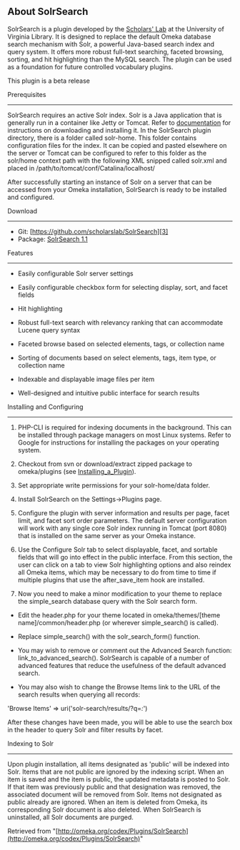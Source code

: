About SolrSearch 
----------

SolrSearch is a plugin developed by the [Scholars' Lab][1] at the University of Virginia Library.  It is designed to replace the default Omeka database search mechanism with Solr, a powerful Java-based search index and query system.  It offers more robust full-text searching, faceted browsing, sorting, and hit highlighting than the MySQL search.  The plugin can be used as a foundation for future controlled vocabulary plugins.

This plugin is a beta release

  Prerequisites 

----------

SolrSearch requires an active Solr index.  Solr is a Java application that is generally run in a container like Jetty or Tomcat.  Refer to [documentation][2] for instructions on downloading and installing it.  In the SolrSearch plugin directory, there is a folder called solr-home.  This folder contains configuration files for the index.  It can be copied and pasted elsewhere on the server or Tomcat can be configured to refer to this folder as the solr/home context path with the following XML snipped called solr.xml and placed in /path/to/tomcat/conf/Catalina/localhost/

<?xml version="1.0" encoding="UTF-8"?>
<Context docBase="/path/to/solr.war" debug="0" crossContext="true" >
	<Environment name="solr/home" type="java.lang.String" value="/path/to/Omeka/plugins/SolrSearch/solr-home" override="true" />
</Context>

After successfully starting an instance of Solr on a server that can be accessed from your Omeka installation, SolrSearch is ready to be installed and configured.

  Download 

----------
*  Git: [https://github.com/scholarslab/SolrSearch][3]
*  Package: [SolrSearch 1.1][4]

  Features 

----------

*  Easily configurable Solr server settings

*  Easily configurable checkbox form for selecting display, sort, and facet fields

*  Hit highlighting

*  Robust full-text search with relevancy ranking that can accommodate Lucene query syntax

*  Faceted browse based on selected elements, tags, or collection name

*  Sorting of documents based on select elements, tags, item type, or collection name

*  Indexable and displayable image files per item

*  Well-designed and intuitive public interface for search results

  Installing and Configuring 

----------

1.  PHP-CLI is required for indexing documents in the background.  This can be installed through package managers on most Linux systems.  Refer to Google for instructions for installing the packages on your operating system.

2.  Checkout from svn or download/extract zipped package to omeka/plugins (see [Installing_a_Plugin][5]).

3.  Set appropriate write permissions for your solr-home/data folder.

4.  Install SolrSearch on the Settings->Plugins page.

5.  Configure the plugin with server information and results per page, facet limit, and facet sort order parameters.  The default server configuration will work with any single core  Solr index running in Tomcat (port 8080) that is installed on the same server as your Omeka instance.

6.  Use the Configure Solr tab to select displayable, facet, and sortable fields that will go into effect in the public interface.  From this section, the user can click on a tab to view Solr highlighting options and also reindex all Omeka items, which may be necessary to do from time to time if multiple plugins that use the after_save_item hook are installed.

7.  Now you need to make a minor modification to your theme to replace the simple_search database query with the Solr search form.

* Edit the header.php for your theme located in omeka/themes/[theme name]/common/header.php (or wherever simple_search() is called).

* Replace simple_search() with the solr_search_form() function.

* You may wish to remove or comment out the Advanced Search function: link_to_advanced_search().  SolrSearch is capable of a number of advanced features that reduce the usefulness of the default advanced search.

* You may also wish to change the Browse Items link to the URL of the search results when querying all records:

'Browse Items' => uri('solr-search/results/?q=*:*')

After these changes have been made, you will be able to use the search box in the header to query Solr and filter results by facet.

  Indexing to Solr 

----------

Upon plugin installation, all items designated as 'public' will be indexed into Solr.  Items that are not public are ignored by the indexing script.  When an item is saved and the item is public, the updated metadata is posted to Solr.  If that item was previously public and that designation was removed, the associated document will be removed from Solr.  Items not designated as public already are ignored.  When an item is deleted from Omeka, its corresponding Solr document is also deleted.  When SolrSearch is uninstalled, all Solr documents are purged.

<!-- 
NewPP limit report
Preprocessor node count: 13/1000000
Post-expand include size: 0/2097152 bytes
Template argument size: 0/2097152 bytes
Expensive parser function count: 0/100
-->

Retrieved from "[http://omeka.org/codex/Plugins/SolrSearch](http://omeka.org/codex/Plugins/SolrSearch)"

[1]: http://scholarslab.org/ "http://scholarslab.org/"
[2]: http://lucene.apache.org/solr/#getstarted "http://lucene.apache.org/solr/#getstarted"
[3]: https://github.com/scholarslab/SolrSearch "https://github.com/scholarslab/SolrSearch"
[4]: http://github.com/scholarslab/SolrSearch/tarball/master "http://github.com/scholarslab/SolrSearch/tarball/master"
[5]: /codex/Installing_a_Plugin "Installing a Plugin"
